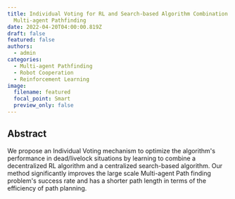 ```yaml
---
title: Individual Voting for RL and Search-based Algorithm Combination in
  Multi-agent Pathfinding
date: 2022-04-20T04:00:00.819Z
draft: false
featured: false
authors:
  - admin
categories:
  - Multi-agent Pathfinding
  - Robot Cooperation
  - Reinforcement Learning
image:
  filename: featured
  focal_point: Smart
  preview_only: false
---
```

## Abstract

We propose an Individual Voting mechanism to optimize the algorithm's performance in
dead/livelock situations by learning to combine a decentralized RL algorithm and a centralized search-based algorithm. Our method significantly improves the large scale Multi-agent Path finding problem's success rate and has a shorter path length in terms of the efficiency of path planning.